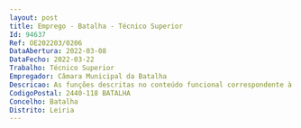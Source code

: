 ```yaml
--- 
layout: post
title: Emprego - Batalha - Técnico Superior
Id: 94637
Ref: OE202203/0206
DataAbertura: 2022-03-08
DataFecho: 2022-03-22
Trabalho: Técnico Superior
Empregador: Câmara Municipal da Batalha
Descricao: As funções descritas no conteúdo funcional correspondente à categoria de Técnico Superior, tal como consta do mapa anexo a que se refere o nº 2 do artigo 88º da LTFP, aprovada em anexo à Lei nº 35 2014, de 20 de junho, na sua atual redação, bem como as constantes do Mapa de Pessoal da Câmara municipal da Batalha.
CodigoPostal: 2440-118 BATALHA
Concelho: Batalha
Distrito: Leiria
--- 
```

